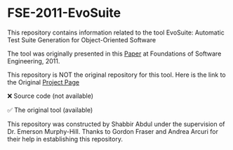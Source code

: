 # FSE-2011-EvoSuite

This repository contains information related to the tool EvoSuite: Automatic Test Suite Generation for Object-Oriented Software

The tool was originally presented in this [Paper](http://dl.acm.org/citation.cfm?doid=2025113.2025179) at Foundations of Software Engineering, 2011.

This repository is NOT the original repository for this tool.
Here is the link to the Original [Project Page](http://www.evosuite.org/)

:x: Source code (not available)

:white_check_mark: The original tool (available) 

This repository was constructed by Shabbir Abdul under the supervision of Dr. Emerson Murphy-Hill. Thanks to Gordon Fraser and Andrea Arcuri for their help in establishing this repository.
